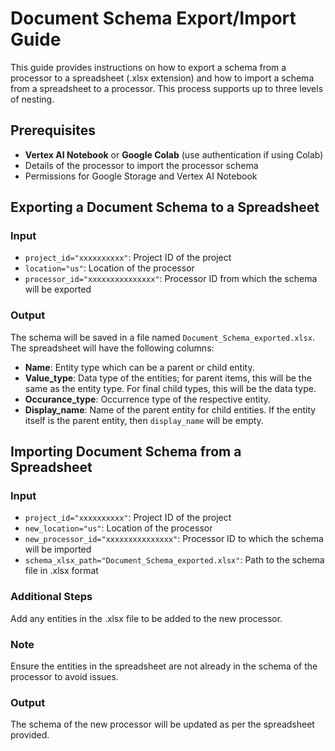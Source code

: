 # Document Schema Export/Import Guide

This guide provides instructions on how to export a schema from a processor to a spreadsheet (.xlsx extension) and how to import a schema from a spreadsheet to a processor. This process supports up to three levels of nesting.

## Prerequisites

- **Vertex AI Notebook** or **Google Colab** (use authentication if using Colab)
- Details of the processor to import the processor schema
- Permissions for Google Storage and Vertex AI Notebook

## Exporting a Document Schema to a Spreadsheet

### Input

- `project_id="xxxxxxxxxx"`: Project ID of the project
- `location="us"`: Location of the processor
- `processor_id="xxxxxxxxxxxxxxx"`: Processor ID from which the schema will be exported

### Output

The schema will be saved in a file named `Document_Schema_exported.xlsx`. The spreadsheet will have the following columns:

- **Name**: Entity type which can be a parent or child entity.
- **Value_type**: Data type of the entities; for parent items, this will be the same as the entity type. For final child types, this will be the data type.
- **Occurance_type**: Occurrence type of the respective entity.
- **Display_name**: Name of the parent entity for child entities. If the entity itself is the parent entity, then `display_name` will be empty.

## Importing Document Schema from a Spreadsheet

### Input

- `project_id="xxxxxxxxxx"`: Project ID of the project
- `new_location="us"`: Location of the processor
- `new_processor_id="xxxxxxxxxxxxxxx"`: Processor ID to which the schema will be imported
- `schema_xlsx_path="Document_Schema_exported.xlsx"`: Path to the schema file in .xlsx format

### Additional Steps

Add any entities in the .xlsx file to be added to the new processor.

### Note

Ensure the entities in the spreadsheet are not already in the schema of the processor to avoid issues.

### Output

The schema of the new processor will be updated as per the spreadsheet provided.
